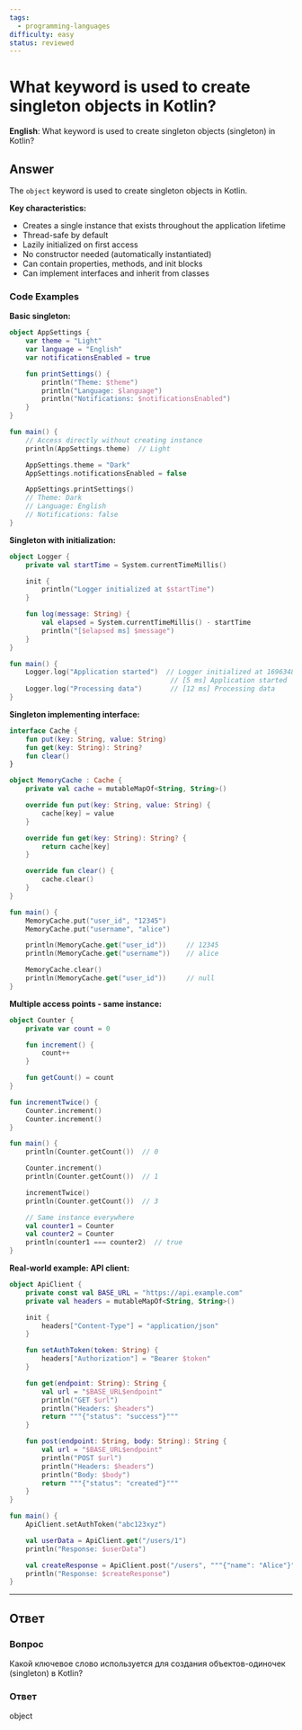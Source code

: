 ```yaml
---
tags:
  - programming-languages
difficulty: easy
status: reviewed
---
```


# What keyword is used to create singleton objects in Kotlin?

**English**: What keyword is used to create singleton objects (singleton) in Kotlin?

## Answer

The `object` keyword is used to create singleton objects in Kotlin.

**Key characteristics:**
- Creates a single instance that exists throughout the application lifetime
- Thread-safe by default
- Lazily initialized on first access
- No constructor needed (automatically instantiated)
- Can contain properties, methods, and init blocks
- Can implement interfaces and inherit from classes

### Code Examples

**Basic singleton:**
```kotlin
object AppSettings {
    var theme = "Light"
    var language = "English"
    var notificationsEnabled = true

    fun printSettings() {
        println("Theme: $theme")
        println("Language: $language")
        println("Notifications: $notificationsEnabled")
    }
}

fun main() {
    // Access directly without creating instance
    println(AppSettings.theme)  // Light

    AppSettings.theme = "Dark"
    AppSettings.notificationsEnabled = false

    AppSettings.printSettings()
    // Theme: Dark
    // Language: English
    // Notifications: false
}
```

**Singleton with initialization:**
```kotlin
object Logger {
    private val startTime = System.currentTimeMillis()

    init {
        println("Logger initialized at $startTime")
    }

    fun log(message: String) {
        val elapsed = System.currentTimeMillis() - startTime
        println("[$elapsed ms] $message")
    }
}

fun main() {
    Logger.log("Application started")  // Logger initialized at 1696348800000
                                        // [5 ms] Application started
    Logger.log("Processing data")       // [12 ms] Processing data
}
```

**Singleton implementing interface:**
```kotlin
interface Cache {
    fun put(key: String, value: String)
    fun get(key: String): String?
    fun clear()
}

object MemoryCache : Cache {
    private val cache = mutableMapOf<String, String>()

    override fun put(key: String, value: String) {
        cache[key] = value
    }

    override fun get(key: String): String? {
        return cache[key]
    }

    override fun clear() {
        cache.clear()
    }
}

fun main() {
    MemoryCache.put("user_id", "12345")
    MemoryCache.put("username", "alice")

    println(MemoryCache.get("user_id"))     // 12345
    println(MemoryCache.get("username"))    // alice

    MemoryCache.clear()
    println(MemoryCache.get("user_id"))     // null
}
```

**Multiple access points - same instance:**
```kotlin
object Counter {
    private var count = 0

    fun increment() {
        count++
    }

    fun getCount() = count
}

fun incrementTwice() {
    Counter.increment()
    Counter.increment()
}

fun main() {
    println(Counter.getCount())  // 0

    Counter.increment()
    println(Counter.getCount())  // 1

    incrementTwice()
    println(Counter.getCount())  // 3

    // Same instance everywhere
    val counter1 = Counter
    val counter2 = Counter
    println(counter1 === counter2)  // true
}
```

**Real-world example: API client:**
```kotlin
object ApiClient {
    private const val BASE_URL = "https://api.example.com"
    private val headers = mutableMapOf<String, String>()

    init {
        headers["Content-Type"] = "application/json"
    }

    fun setAuthToken(token: String) {
        headers["Authorization"] = "Bearer $token"
    }

    fun get(endpoint: String): String {
        val url = "$BASE_URL$endpoint"
        println("GET $url")
        println("Headers: $headers")
        return """{"status": "success"}"""
    }

    fun post(endpoint: String, body: String): String {
        val url = "$BASE_URL$endpoint"
        println("POST $url")
        println("Headers: $headers")
        println("Body: $body")
        return """{"status": "created"}"""
    }
}

fun main() {
    ApiClient.setAuthToken("abc123xyz")

    val userData = ApiClient.get("/users/1")
    println("Response: $userData")

    val createResponse = ApiClient.post("/users", """{"name": "Alice"}""")
    println("Response: $createResponse")
}
```

---

## Ответ

### Вопрос
Какой ключевое слово используется для создания объектов-одиночек (singleton) в Kotlin?

### Ответ
object
